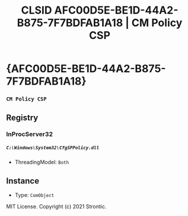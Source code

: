 ﻿---
title: "CLSID AFC00D5E-BE1D-44A2-B875-7F7BDFAB1A18 | CM Policy CSP"
excerpt: What is COM-Object CLSID AFC00D5E-BE1D-44A2-B875-7F7BDFAB1A18?
---

# {AFC00D5E-BE1D-44A2-B875-7F7BDFAB1A18}

### `CM Policy CSP`

## Registry


### InProcServer32

##### `C:\Windows\System32\CfgSPPolicy.dll`
* ThreadingModel: `Both`

## Instance

* Type: `ComObject`

MIT License. Copyright (c) 2021 Strontic.


